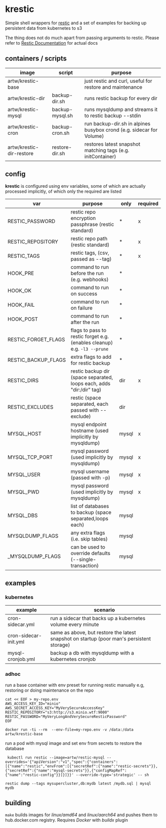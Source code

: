 # krestic
Simple shell wrappers for [restic](https://github.com/restic/restic) and a set of examples for backing up persistent data from kubernetes to s3

The thing does not do much apart from passing arguments to restic. Please refer to [Restic Documentation](https://restic.readthedocs.io/en/stable/index.html) for actual docs

## containers / scripts
| image                    | script          | purpose                                                              |
|--------------------------|-----------------|----------------------------------------------------------------------|
| artw/krestic-base        |                 | just restic and curl, useful for restore and maintenance             |
| artw/krestic-dir         | backup-dir.sh   | runs restic backup for every dir                                     |
| artw/krestic-mysql       | backup-mysql.sh | runs mysqldump and streams it to restic backup --stdin               |
| artw/krestic-cron        | backup-cron.sh  | run backup-dir.sh in alpines busybox crond (e.g. sidecar for Volume) |
| artw/krestic-dir-restore | restore-dir.sh  | restores latest snapshot matching tags (e.g. initContainer)          |


## config
**krestic** is configured using env variables, some of which are actually processed implicitly, of which only the required are listed

| var                 | purpose                                                                  | only  | required |
|---------------------|--------------------------------------------------------------------------|-------|----------|
| RESTIC_PASSWORD     | restic repo encryption passphrase (restic standard)                      | *     | x        |
| RESTIC_REPOSITORY   | restic repo path (restic standard)                                       | *     | x        |
| RESTIC_TAGS         | restic tags, (csv, passed as --tag)                                      | *     | x        |
| HOOK_PRE            | command to run before the run (e.g. webhooks)                            | *     |          |
| HOOK_OK             | command to run on success                                                | *     |          |
| HOOK_FAIL           | command to run on failure                                                | *     |          |
| HOOK_POST           | command to run after the run                                             | *     |          |
| RESTIC_FORGET_FLAGS | flags to pass to restic forget e.g. (enables cleanup) e.g. `-l3 --prune` | *     |          |
| RESTIC_BACKUP_FLAGS | extra flags to add for restic backup                                     | *     |          |
| RESTIC_DIRS         | restic backup dir (space separated, loops each, adds "dir:/dir" tag)     | dir   | x        |
| RESTIC_EXCLUDES     | restic (space separated, each passed with --exclude)                     | dir   |          |
| MYSQL_HOST          | mysql endpoint hostname (used implicitly by mysqldump)                   | mysql | x        |
| MYSQL_TCP_PORT      | mysql password (used implicitly by mysqldump)                            | mysql | x        |
| MYSQL_USER          | mysql username (passed with -p)                                          | mysql | x        |
| MYSQL_PWD           | mysql password (used implicitly by mysqldump)                            | mysql | x        |
| MYSQL_DBS           | list of databases to backup (space separated,loops each)                 | mysql |          |
| MYSQLDUMP_FLAGS     | any extra flags (i.e. skip tables)                                       | mysql |          |
| _MYSQLDUMP_FLAGS    | can be used to override defaults (--single-transaction)                  | mysql |          |


## examples
### kubernetes
| example               | scenario                                                                                  |
|-----------------------|-------------------------------------------------------------------------------------------|
| cron-sidecar.yml      | run a sidecar that backs up a kubernetes volume every minute                              |
| cron-sidecar-init.yml | same as above, but restore the latest snapshot on startup (poor man's persistent storage) |   
| mysql-cronjob.yml     | backup a db with mysqldump with a kubernetes cronjob                                      |

### adhoc
run a base container with env preset for running restic manually e.g, restoring or doing maintenance on the repo
```
cat << EOF > my-repo.env
AWS_ACCESS_KEY_ID="minio"
AWS_SECRET_ACCESS_KEY="MyVerySecureAccessKey"
RESTIC_REPOSITORY="s3:http://s3.minio.wtf:9000"
RESTIC_PASSWORD="MyVeryLongAndVerySecureResticPassword"
EOF

docker run -ti --rm  --env-file=my-repo.env -v /data:/data artw/krestic-base
```

run a pod with mysql image and set env from secrets to restore the database
```
 kubectl run restic --image=artw/restic-mysql --overrides='{"apiVersion":"v1","spec":{"containers":[{"name":"restic","envFrom":[{"secretRef":{"name":"restic-secrets"}},{"secretRef":{"name":"mysql-secrets"}},{"configMapRef":{"name":"restic-config"}}]}]}}' --override-type='strategic' -- sh

restic dump --tags mysupercluster,db:mydb latest /mydb.sql | mysql mydb
```

## building
`make` builds images for *linux/amd64* and *linux/aarch64* and pushes them to hub.docker.com registry. Requires *Docker* with *buildx* plugin
